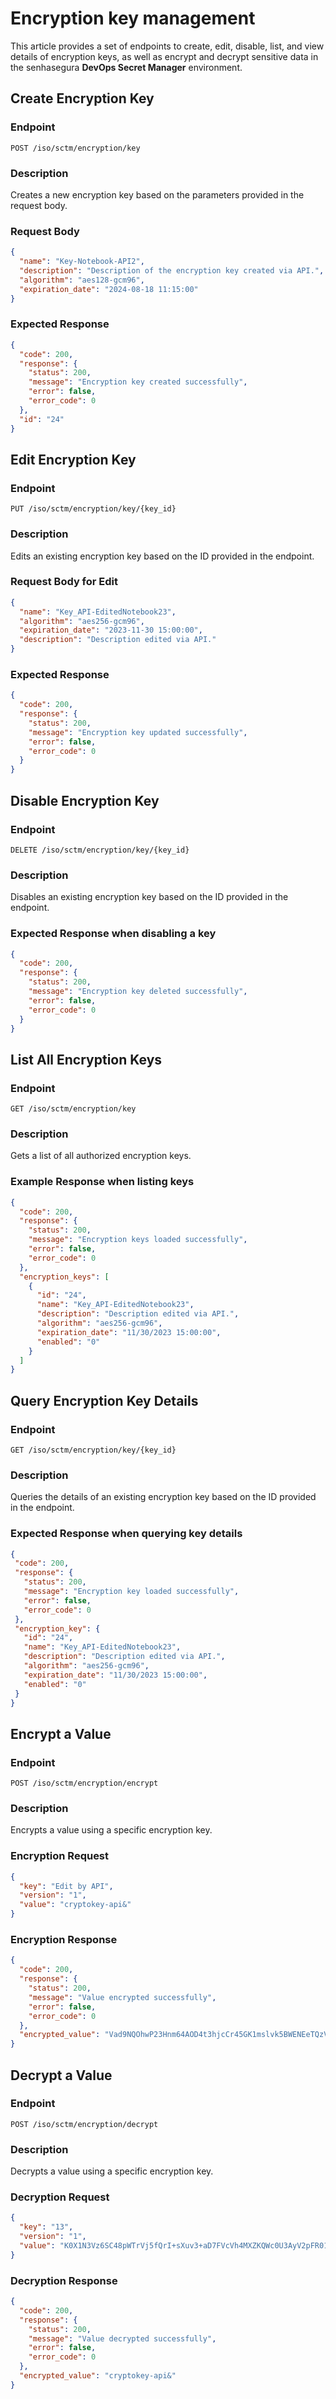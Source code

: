 # Encryption key management

This article provides a set of endpoints to create, edit, disable, list, and view details of encryption keys, as well as encrypt and decrypt sensitive data in the senhasegura **DevOps Secret Manager** environment.

## Create Encryption Key
### Endpoint

`POST /iso/sctm/encryption/key`

### Description
Creates a new encryption key based on the parameters provided in the request body.

### Request Body
```json
{
  "name": "Key-Notebook-API2",
  "description": "Description of the encryption key created via API.",
  "algorithm": "aes128-gcm96",
  "expiration_date": "2024-08-18 11:15:00"
}
```
### Expected Response
```json
{
  "code": 200,
  "response": {
    "status": 200,
    "message": "Encryption key created successfully",
    "error": false,
    "error_code": 0
  },
  "id": "24"
}
```
## Edit Encryption Key
### Endpoint
`PUT /iso/sctm/encryption/key/{key_id}`

### Description
Edits an existing encryption key based on the ID provided in the endpoint.

### Request Body for Edit
```json
{
  "name": "Key_API-EditedNotebook23",
  "algorithm": "aes256-gcm96",
  "expiration_date": "2023-11-30 15:00:00",
  "description": "Description edited via API."
}
```
### Expected Response
```json
{
  "code": 200,
  "response": {
    "status": 200,
    "message": "Encryption key updated successfully",
    "error": false,
    "error_code": 0
  }
}
```
## Disable Encryption Key
### Endpoint
`DELETE /iso/sctm/encryption/key/{key_id}`

### Description
Disables an existing encryption key based on the ID provided in the endpoint.

### Expected Response when disabling a key
```json
{
  "code": 200,
  "response": {
    "status": 200,
    "message": "Encryption key deleted successfully",
    "error": false,
    "error_code": 0
  }
}
```
## List All Encryption Keys
### Endpoint
`GET /iso/sctm/encryption/key`

### Description
Gets a list of all authorized encryption keys.

### Example Response when listing keys
```json
{
  "code": 200,
  "response": {
    "status": 200,
    "message": "Encryption keys loaded successfully",
    "error": false,
    "error_code": 0
  },
  "encryption_keys": [
    {
      "id": "24",
      "name": "Key_API-EditedNotebook23",
      "description": "Description edited via API.",
      "algorithm": "aes256-gcm96",
      "expiration_date": "11/30/2023 15:00:00",
      "enabled": "0"
    }
  ]
}
```

## Query Encryption Key Details
### Endpoint
`GET /iso/sctm/encryption/key/{key_id}`

### Description
Queries the details of an existing encryption key based on the ID provided in the endpoint.

### Expected Response when querying key details
 ```json
{
  "code": 200,
  "response": {
    "status": 200,
    "message": "Encryption key loaded successfully",
    "error": false,
    "error_code": 0
  },
  "encryption_key": {
    "id": "24",
    "name": "Key_API-EditedNotebook23",
    "description": "Description edited via API.",
    "algorithm": "aes256-gcm96",
    "expiration_date": "11/30/2023 15:00:00",
    "enabled": "0"
  }
}
```
## Encrypt a Value
### Endpoint
`POST /iso/sctm/encryption/encrypt`

### Description
Encrypts a value using a specific encryption key.

### Encryption Request
```json
{
  "key": "Edit by API",
  "version": "1",
  "value": "cryptokey-api&"
}
```

### Encryption Response
```json
{
  "code": 200,
  "response": {
    "status": 200,
    "message": "Value encrypted successfully",
    "error": false,
    "error_code": 0
  },
  "encrypted_value": "Vad9NQOhwP23Hnm64AOD4t3hjcCr45GK1mslvk5BWENEeTQzVzRHbE5nUjZMTmM9"
}
```

## Decrypt a Value
### Endpoint
`POST /iso/sctm/encryption/decrypt`

### Description
Decrypts a value using a specific encryption key.

### Decryption Request
```json
{
  "key": "13",
  "version": "1",
  "value": "K0X1N3Vz6SC48pWTrVj5fQrI+sXuv3+aD7FVcVh4MXZKQWc0U3AyV2pFR01rYzQ9"
}
```

### Decryption Response
```json
{
  "code": 200,
  "response": {
    "status": 200,
    "message": "Value decrypted successfully",
    "error": false,
    "error_code": 0
  },
  "encrypted_value": "cryptokey-api&"
}
``` 
